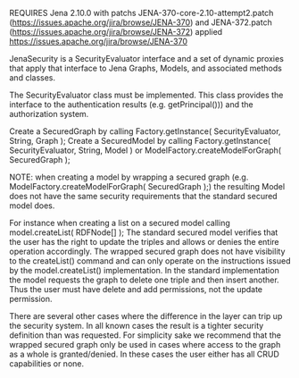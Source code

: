 REQUIRES Jena 2.10.0 with patchs
JENA-370-core-2.10-attempt2.patch (https://issues.apache.org/jira/browse/JENA-370) and
JENA-372.patch (https://issues.apache.org/jira/browse/JENA-372)
applied  https://issues.apache.org/jira/browse/JENA-370

JenaSecurity is a SecurityEvaluator interface and a set of dynamic proxies that apply that interface to Jena Graphs, Models, and associated methods and classes.

The SecurityEvaluator class must be implemented.  This class provides the interface to the authentication results (e.g. getPrincipal())) and the authorization system.

Create a SecuredGraph by calling Factory.getInstance( SecurityEvaluator, String, Graph );
Create a SecuredModel by calling Factory.getInstance( SecurityEvaluator, String, Model ) or ModelFactory.createModelForGraph( SecuredGraph );

NOTE: when creating a model by wrapping a secured graph (e.g. ModelFactory.createModelForGraph( SecuredGraph );) the resulting Model does not 
have the same security requirements that the standard secured model does. 

For instance when creating a list on a secured model calling model.createList( RDFNode[] ); The standard secured model verifies that the user
has the right to update the triples and allows or denies the entire operation accordingly.  The wrapped secured graph does not have visibility
to the createList() command and can only operate on the instructions issued by the model.createList() implementation.  In the standard implementation
the model requests the graph to delete one triple and then insert another.  Thus the user must have delete and add permissions, not the update permission.

There are several other cases where the difference in the layer can trip up the security system.  In all known cases the result is a tighter 
security definition than was requested.  For simplicity sake we recommend that the wrapped secured graph only be used in cases where access to the
graph as a whole is granted/denied.  In these cases the user either has all CRUD capabilities or none.
 


